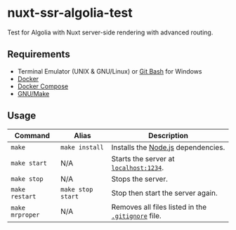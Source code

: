 # nuxt-ssr-algolia-test

Test for Algolia with Nuxt server-side rendering with advanced routing.

## Requirements

- Terminal Emulator (UNIX & GNU/Linux) or [Git Bash][gitbash] for Windows
- [Docker][docker]
- [Docker Compose][dockercompose]
- [GNU/Make][gnumake]

## Usage

Command | Alias | Description
---|---|---
`make` | `make install` | Installs the [Node.js][nodejs] dependencies.
`make start` | N/A |Starts the server at [`localhost:1234`](http://localhost:1234).
`make stop` | N/A | Stops the server.
`make restart` | `make stop start` | Stop then start the server again.
`make mrproper` | N/A | Removes all files listed in the [`.gitignore`][gitignore] file.

[docker]: https://www.docker.com/
[dockercompose]: https://docs.docker.com/compose/
[gnumake]: https://www.gnu.org/software/make/
[gitbash]: https://git-scm.com/download/
[nodejs]: https://nodejs.org/en/
[gitignore]: ./.gitignore
